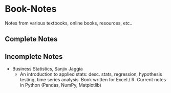 # Book-Notes
Notes from various textbooks, online books, resources, etc..

## Complete Notes

## Incomplete Notes
* Business Statistics, Sanjiv Jaggia
  * An introduction to applied stats: desc. stats, regression, hypothesis testing, time series analysis. Book written for Excel / R. Current notes in Python (Pandas, NumPy, Matplotlib)

